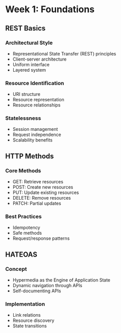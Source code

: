 # Week 1: Foundations

## REST Basics

### Architectural Style
- Representational State Transfer (REST) principles
- Client-server architecture
- Uniform interface
- Layered system

### Resource Identification
- URI structure
- Resource representation
- Resource relationships

### Statelessness
- Session management
- Request independence
- Scalability benefits

## HTTP Methods

### Core Methods
- GET: Retrieve resources
- POST: Create new resources
- PUT: Update existing resources
- DELETE: Remove resources
- PATCH: Partial updates

### Best Practices
- Idempotency
- Safe methods
- Request/response patterns

## HATEOAS

### Concept
- Hypermedia as the Engine of Application State
- Dynamic navigation through APIs
- Self-documenting APIs

### Implementation
- Link relations
- Resource discovery
- State transitions
